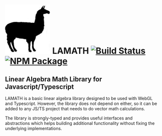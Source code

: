 
# ![Logo](images/llama.jpg) LAMATH [![Build Status](https://travis-ci.org/johtela/lamath.svg?branch=master)](https://travis-ci.org/johtela/lamath) [![NPM Package](https://badge.fury.io/js/lamath.svg)](https://www.npmjs.com/package/lamath)
## Linear Algebra Math Library for Javascript/Typescript 

LAMATH is a basic linear algebra library designed to be used with WebGL and Typescript. However, the library does not depend on either, so it can be added to any JS/TS project that needs to do vector math calculations.

The library is strongly-typed and provides useful interfaces and abstractions which helps building additional functionality without fixing the underlying implementations.